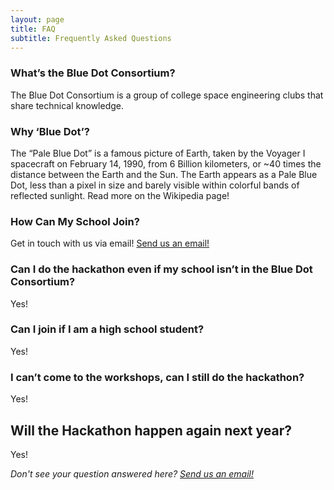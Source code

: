 ```yaml
---
layout: page
title: FAQ
subtitle: Frequently Asked Questions
---
```

### What’s the Blue Dot Consortium?
The Blue Dot Consortium is a group of college space engineering clubs that share technical knowledge.

### Why ‘Blue Dot’?
The “Pale Blue Dot” is a famous picture of Earth, taken by the Voyager I spacecraft on February 14, 1990, from 6 Billion kilometers, or ~40 times the distance between the Earth and the Sun. The Earth appears as a Pale Blue Dot, less than a pixel in size and barely visible within colorful bands of reflected sunlight. Read more on the Wikipedia page!

### How Can My School Join?
Get in touch with us via email! [Send us an email!](mailto:bluedotconsortium+join@googlegroups.com)

### Can I do the hackathon even if my school isn’t in the Blue Dot Consortium?

Yes!

### Can I join if I am a high school student?

Yes!

### I can’t come to the workshops, can I still do the hackathon?

Yes!

## Will the Hackathon happen again next year?

Yes!

*Don't see your question answered here? [Send us an email!](mailto:bluedotconsortium+hackathon@googlegroups.com)*